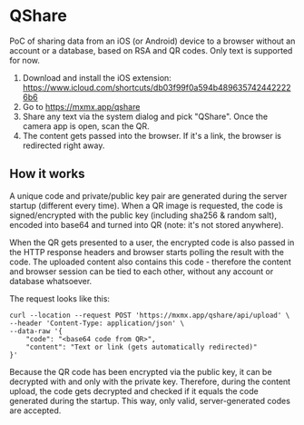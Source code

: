 # QShare

PoC of sharing data from an iOS (or Android) device to a browser without an account or a database, based on RSA and QR codes. Only text is supported for now.

1. Download and install the iOS extension: https://www.icloud.com/shortcuts/db03f99f0a594b4896357424422226b6
2. Go to https://mxmx.app/qshare
3. Share any text via the system dialog and pick "QShare". Once the camera app is open, scan the QR.
4. The content gets passed into the browser. If it's a link, the browser is redirected right away.

## How it works

A unique code and private/public key pair are generated during the server startup (different every time). When a QR image is requested, the code is signed/encrypted with the public key (including sha256 & random salt), encoded into base64 and turned into QR (note: it's not stored anywhere).

When the QR gets presented to a user, the encrypted code is also passed in the HTTP response headers and browser starts polling the result with the code. The uploaded content also contains this code - therefore the content and browser session can be tied to each other, without any account or database whatsoever.

The request looks like this:
```
curl --location --request POST 'https://mxmx.app/qshare/api/upload' \
--header 'Content-Type: application/json' \
--data-raw '{
	"code": "<base64 code from QR>",
	"content": "Text or link (gets automatically redirected)"
}'
```

Because the QR code has been encrypted via the public key, it can be decrypted with and only with the private key. Therefore, during the content upload, the code gets decrypted and checked if it equals the code generated during the startup. This way, only valid, server-generated codes are accepted.
